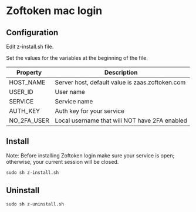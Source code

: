 # Zoftoken mac login

## Configuration
Edit z-install.sh file.

Set the values for the variables at the beginning of the file.

|Property|Description|
|---|---|
HOST_NAME|Server host, default value is zaas.zoftoken.com 
USER_ID|User name
SERVICE|Service name
AUTH_KEY|Auth key for your service
NO_2FA_USER|Local username that will NOT have 2FA enabled


## Install
Note: Before installing Zoftoken login make sure your service is open; otherwise, your current session will be closed.
```
sudo sh z-install.sh
```

## Uninstall
```
sudo sh z-uninstall.sh
```